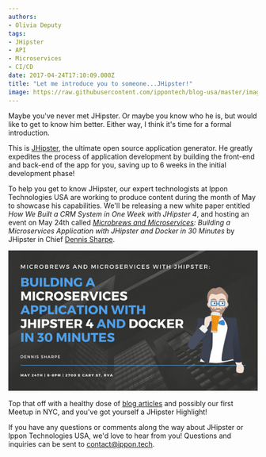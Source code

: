 ```yaml
---
authors:
- Olivia Deputy
tags:
- JHipster
- API
- Microservices
- CI/CD
date: 2017-04-24T17:10:09.000Z
title: "Let me introduce you to someone...JHipster!"
image: https://raw.githubusercontent.com/ippontech/blog-usa/master/images/2017/04/JHipster-Highlight-Blog.png
---
```


Maybe you've never met JHipster. Or maybe you know who he is, but would like to get to know him better. Either way, I think it's time for a formal introduction.

This is [JHipster](https://jhipster.github.io/), the ultimate open source application generator. He greatly expedites the process of application development by building the front-end and back-end of the app for you, saving up to 6 weeks in the initial development phase!

To help you get to know JHipster, our expert technologists at Ippon Technologies USA are working to produce content during the month of May to showcase his capabilities. We'll be releasing a new white paper entitled *How We Built a CRM System in One Week with JHipster 4*, and hosting an event on May 24th called *[Microbrews and Microservices](https://www.meetup.com/Ippon-Technologies-USA-Meetup/events/239332476/): Building a Microservices Application with JHipster and Docker in 30 Minutes* by JHipster in Chief [Dennis Sharpe](https://www.linkedin.com/in/dennis-sharpe/).

![](https://raw.githubusercontent.com/ippontech/blog-usa/master/images/2017/04/JHipster-4-Ippevent.png)

Top that off with a healthy dose of [blog articles](http://blog.ippon.tech/tag/jhipster/) and possibly our first Meetup in NYC, and you've got yourself a JHipster Highlight!

If you have any questions or comments along the way about JHipster or Ippon Technologies USA, we'd love to hear from you! Questions and inquiries can be sent to [contact@ippon.tech](mailto:contact@ippon.tech).
